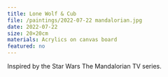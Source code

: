 ```yaml
---
title: Lone Wolf & Cub
file: /paintings/2022-07-22 mandalorian.jpg
date: 2022-07-22
size: 20×20cm
materials: Acrylics on canvas board
featured: no
---
```


Inspired by the Star Wars The Mandalorian TV series.